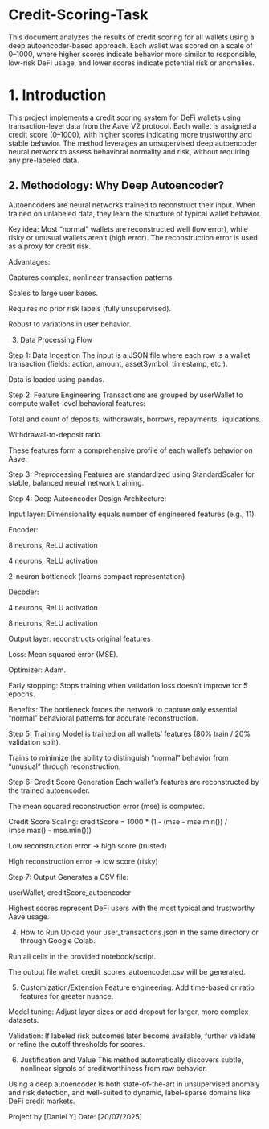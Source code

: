 # Credit-Scoring-Task
This document analyzes the results of credit scoring for all wallets using a deep autoencoder-based approach. Each wallet was scored on a scale of 0–1000, where higher scores indicate behavior more similar to responsible, low-risk DeFi usage, and lower scores indicate potential risk or anomalies.


# 1. Introduction
This project implements a credit scoring system for DeFi wallets using transaction-level data from the Aave V2 protocol. Each wallet is assigned a credit score (0–1000), with higher scores indicating more trustworthy and stable behavior. The method leverages an unsupervised deep autoencoder neural network to assess behavioral normality and risk, without requiring any pre-labeled data.


## 2. Methodology: Why Deep Autoencoder?
Autoencoders are neural networks trained to reconstruct their input. When trained on unlabeled data, they learn the structure of typical wallet behavior.


Key idea: Most “normal” wallets are reconstructed well (low error), while risky or unusual wallets aren’t (high error). The reconstruction error is used as a proxy for credit risk.

Advantages:

Captures complex, nonlinear transaction patterns.

Scales to large user bases.

Requires no prior risk labels (fully unsupervised).

Robust to variations in user behavior.

3. Data Processing Flow
 
Step 1: Data Ingestion
The input is a JSON file where each row is a wallet transaction (fields: action, amount, assetSymbol, timestamp, etc.).

Data is loaded using pandas.

Step 2: Feature Engineering
Transactions are grouped by userWallet to compute wallet-level behavioral features:

Total and count of deposits, withdrawals, borrows, repayments, liquidations.

Withdrawal-to-deposit ratio.

These features form a comprehensive profile of each wallet’s behavior on Aave.

Step 3: Preprocessing
Features are standardized using StandardScaler for stable, balanced neural network training.

Step 4: Deep Autoencoder Design
Architecture:

Input layer: Dimensionality equals number of engineered features (e.g., 11).

Encoder:

8 neurons, ReLU activation

4 neurons, ReLU activation

2-neuron bottleneck (learns compact representation)

Decoder:

4 neurons, ReLU activation

8 neurons, ReLU activation

Output layer: reconstructs original features

Loss: Mean squared error (MSE).

Optimizer: Adam.

Early stopping: Stops training when validation loss doesn’t improve for 5 epochs.

Benefits: The bottleneck forces the network to capture only essential “normal” behavioral patterns for accurate reconstruction.

Step 5: Training
Model is trained on all wallets’ features (80% train / 20% validation split).

Trains to minimize the ability to distinguish “normal” behavior from “unusual” through reconstruction.

Step 6: Credit Score Generation
Each wallet’s features are reconstructed by the trained autoencoder.

The mean squared reconstruction error (mse) is computed.

Credit Score Scaling:
creditScore = 1000 * (1 - (mse - mse.min()) / (mse.max() - mse.min()))

Low reconstruction error → high score (trusted)

High reconstruction error → low score (risky)

Step 7: Output
Generates a CSV file:

userWallet, creditScore_autoencoder

Highest scores represent DeFi users with the most typical and trustworthy Aave usage.

4. How to Run
Upload your user_transactions.json in the same directory or through Google Colab.

Run all cells in the provided notebook/script.

The output file wallet_credit_scores_autoencoder.csv will be generated.

5. Customization/Extension
Feature engineering: Add time-based or ratio features for greater nuance.

Model tuning: Adjust layer sizes or add dropout for larger, more complex datasets.

Validation: If labeled risk outcomes later become available, further validate or refine the cutoff thresholds for scores.

6. Justification and Value
This method automatically discovers subtle, nonlinear signals of creditworthiness from raw behavior.

Using a deep autoencoder is both state-of-the-art in unsupervised anomaly and risk detection, and well-suited to dynamic, label-sparse domains like DeFi credit markets.

Project by [Daniel Y]
Date: [20/07/2025]
